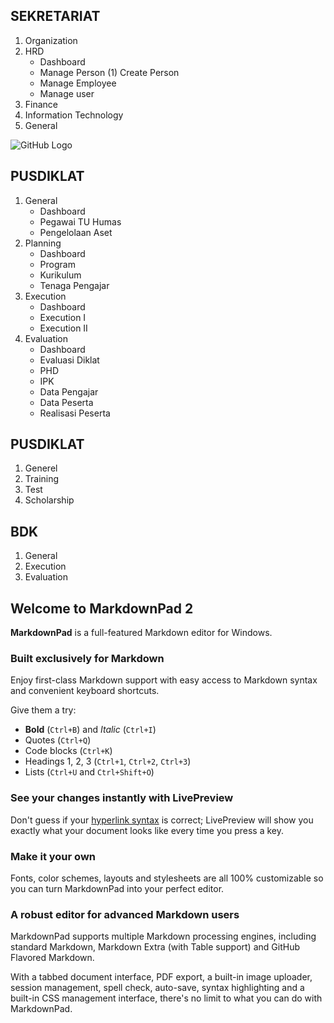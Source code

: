 SEKRETARIAT
----------
1. Organization
2. HRD
	- Dashboard
	- Manage Person (1)
		Create Person
	- Manage Employee
	- Manage user
3. Finance
4. Information Technology
5. General

![GitHub Logo](/images/1.jpg)

PUSDIKLAT
----------
1. General
	- Dashboard
	- Pegawai TU Humas
	- Pengelolaan Aset
2. Planning
	- Dashboard
	- Program
	- Kurikulum
	- Tenaga Pengajar
3. Execution
	- Dashboard
	- Execution I
	- Execution II
4. Evaluation
	- Dashboard
	- Evaluasi Diklat
	- PHD
	- IPK
	- Data Pengajar
	- Data Peserta
	- Realisasi Peserta

PUSDIKLAT
----------
1. Generel
2. Training
3. Test
4. Scholarship

BDK
----------
1. General
2. Execution
3. Evaluation




## Welcome to MarkdownPad 2 ##

**MarkdownPad** is a full-featured Markdown editor for Windows.

### Built exclusively for Markdown ###

Enjoy first-class Markdown support with easy access to  Markdown syntax and convenient keyboard shortcuts.

Give them a try:

- **Bold** (`Ctrl+B`) and *Italic* (`Ctrl+I`)
- Quotes (`Ctrl+Q`)
- Code blocks (`Ctrl+K`)
- Headings 1, 2, 3 (`Ctrl+1`, `Ctrl+2`, `Ctrl+3`)
- Lists (`Ctrl+U` and `Ctrl+Shift+O`)

### See your changes instantly with LivePreview ###

Don't guess if your [hyperlink syntax](http://markdownpad.com) is correct; LivePreview will show you exactly what your document looks like every time you press a key.

### Make it your own ###

Fonts, color schemes, layouts and stylesheets are all 100% customizable so you can turn MarkdownPad into your perfect editor.

### A robust editor for advanced Markdown users ###

MarkdownPad supports multiple Markdown processing engines, including standard Markdown, Markdown Extra (with Table support) and GitHub Flavored Markdown.

With a tabbed document interface, PDF export, a built-in image uploader, session management, spell check, auto-save, syntax highlighting and a built-in CSS management interface, there's no limit to what you can do with MarkdownPad.
